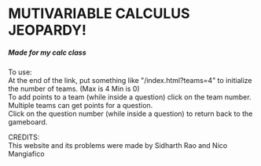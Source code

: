 # MUTIVARIABLE CALCULUS JEOPARDY!  
##### Made for my calc class  
  
To use:  
At the end of the link, put something like "/index.html?teams=4" to initialize the number of teams. (Max is 4 Min is 0)  
To add points to a team (while inside a question) click on the team number. Multiple teams can get points for a question.  
Click on the question number (while inside a question) to return back to the gameboard.  

CREDITS:  
This website and its problems were made by Sidharth Rao and Nico Mangiafico  